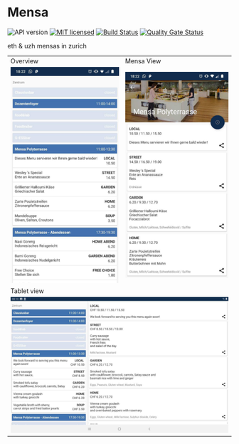 # Mensa
![API version](https://img.shields.io/badge/API-21-green.svg)
[![MIT licensed](https://img.shields.io/badge/license-MIT-blue.svg)](./LICENSE) 
[![Build Status](https://travis-ci.com/famoser/Mensa.svg?branch=master)](https://travis-ci.com/famoser/Mensa)
[![Quality Gate Status](https://sonarcloud.io/api/project_badges/measure?project=famoser_Mensa&metric=alert_status)](https://sonarcloud.io/dashboard?id=famoser_Mensa)

eth & uzh mensas in zurich

<table>
    <tbody>
        <tr>
            <td>Overview</td>
            <td>Mensa View</td>
        </tr>
        <tr>
            <td><img src="assets/screenshot_main.jpg?raw=true" alt="Screenshot Main"></td>
            <td><img src="assets/screenshot_mensa.jpg?raw=true" alt="Screenshot Mensa"></td>
        </tr>
        <tr>
            <td colspan="2">Tablet view</td>
        </tr>
        <tr>
            <td colspan="2"><img src="assets/screenshot_tablet.jpg?raw=true" alt="Screenshot Tablet"></td>
        </tr>
    </tbody>
</table>
